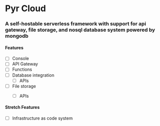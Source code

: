# Pyr Cloud

### A self-hostable serverless framework with support for api gateway, file storage, and nosql database system powered by mongodb



#### Features

- [ ] Console
- [ ] API Gateway
- [ ] Functions
- [ ] Database integration
    - [ ] APIs 
- [ ] File storage
    - [ ] APIs


#### Stretch Features

- [ ] Infrastructure as code system
